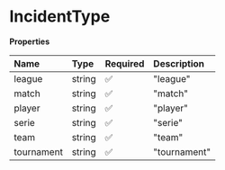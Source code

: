 # IncidentType

**Properties**

| Name       | Type   | Required | Description  |
| :--------- | :----- | :------- | :----------- |
| league     | string | ✅       | "league"     |
| match      | string | ✅       | "match"      |
| player     | string | ✅       | "player"     |
| serie      | string | ✅       | "serie"      |
| team       | string | ✅       | "team"       |
| tournament | string | ✅       | "tournament" |
